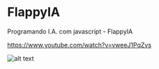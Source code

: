 # FlappyIA
Programando I.A. com javascript - FlappyIA

https://www.youtube.com/watch?v=vweeJ1PqZvs

![alt text](https://i.ytimg.com/vi/vweeJ1PqZvs/mqdefault.jpg)
